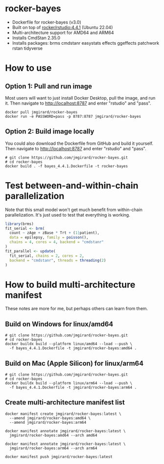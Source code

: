 # rocker-bayes
- Dockerfile for rocker-bayes (v3.0)
- Built on top of [rocker/rstudio:4.4.1](https://github.com/rocker-org/rocker-versioned2/blob/master/dockerfiles/rstudio_4.4.1.Dockerfile) (Ubuntu 22.04)
- Multi-architecture support for AMD64 and ARM64
- Installs CmdStan 2.35.0
- Installs packages: brms cmdstanr easystats effects ggeffects patchwork rstan tidyverse

# How to use

## Option 1: Pull and run image
Most users will want to just install Docker Desktop, pull the image, and run it. Then navigate to <http://localhost:8787> and enter "rstudio" and "pass".

```
docker pull jmgirard/rocker-bayes
docker run -e PASSWORD=pass -p 8787:8787 jmgirard/rocker-bayes
```

## Option 2: Build image locally
You could also download the Dockerfile from GitHub and build it yourself. Then navigate to <http://localhost:8787> and enter "rstudio" and "pass".

```
# git clone https://github.com/jmgirard/rocker-bayes.git
# cd rocker-bayes
docker build . -f bayes_4.4.1.Dockerfile -t rocker-bayes
```

# Test between-and-within-chain parallelization

Note that this small model won't get much benefit from within-chain parallelization. It's just used to test that everything is working.

```r
library(brms)
fit_serial <- brm(
  count ~ zAge + zBase * Trt + (1|patient),
  data = epilepsy, family = poisson(),
  chains = 4, cores = 4, backend = "cmdstanr"
)
fit_parallel <- update(
  fit_serial, chains = 2, cores = 2,
  backend = "cmdstanr", threads = threading(2)
)
```

# How to build multi-architecture manifest

These notes are more for me, but perhaps others can learn from them.

## Build on Windows for linux/amd64

```
# git clone https://github.com/jmgirard/rocker-bayes.git
# cd rocker-bayes
docker buildx build --platform linux/amd64 --load --push \
  -f bayes_4.4.1.Dockerfile -t jmgirard/rocker-bayes:amd64 .
```

## Build on Mac (Apple Silicon) for linux/arm64

```
# git clone https://github.com/jmgirard/rocker-bayes.git
# cd rocker-bayes
docker buildx build --platform linux/arm64 --load --push \
  -f bayes_4.4.1.Dockerfile -t jmgirard/rocker-bayes:arm64 .
```

## Create multi-architecture manifest list

```
docker manifest create jmgirard/rocker-bayes:latest \
  --amend jmgirard/rocker-bayes:amd64 \
  --amend jmgirard/rocker-bayes:arm64

docker manifest annotate jmgirard/rocker-bayes:latest \
  jmgirard/rocker-bayes:amd64 --arch amd64

docker manifest annotate jmgirard/rocker-bayes:latest \
  jmgirard/rocker-bayes:arm64 --arch arm64

docker manifest push jmgirard/rocker-bayes:latest
```

